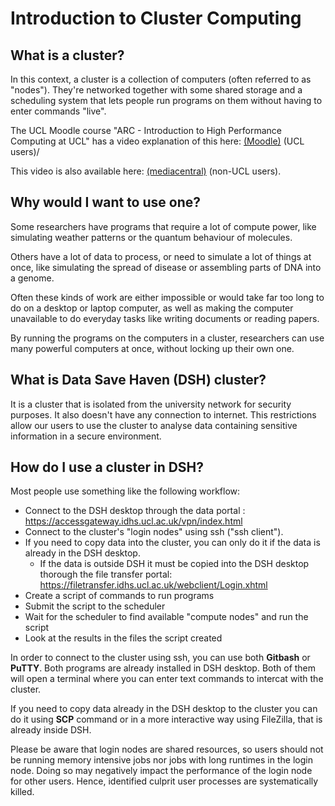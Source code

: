 # Introduction to Cluster Computing

## What is a cluster?

In this context, a cluster is a collection of computers (often referred to as "nodes"). 
They're networked together with some shared storage and a scheduling system that lets people 
run programs on them without having to enter commands "live".

The UCL Moodle course "ARC - Introduction to High Performance Computing at UCL" has a video explanation of this here: [(Moodle)](https://moodle.ucl.ac.uk/mod/page/view.php?id=4623810) (UCL users)/

This video is also available here: [(mediacentral)](https://mediacentral.ucl.ac.uk/Play/96444) (non-UCL users).

## Why would I want to use one?

Some researchers have programs that require a lot of compute power, like simulating weather patterns or the quantum behaviour of molecules.

Others have a lot of data to process, or need to simulate a lot of things at once, like simulating the spread of disease or assembling parts of DNA into a genome.

Often these kinds of work are either impossible or would take far too long to do on a desktop or laptop computer, as well as making the computer unavailable to do everyday tasks like writing documents or reading papers.

By running the programs on the computers in a cluster, researchers can use many powerful computers at once, without locking up their own one.

## What is Data Save Haven (DSH) cluster? 

It is a cluster that is isolated from the university network for security purposes. It also doesn't have any connection to internet. This restrictions allow our users to use the cluster to analyse data containing sensitive information in a secure environment. 

## How do I use a cluster in DSH?

Most people use something like the following workflow:
  
 - Connect to the DSH desktop through the data portal : https://accessgateway.idhs.ucl.ac.uk/vpn/index.html
 - Connect to the cluster's "login nodes" using ssh ("ssh client").
 - If you need to copy data into the cluster, you can only do it if the data is already in the DSH desktop.
     - If the data is outside DSH it must be copied into the DSH desktop thorough the file transfer portal: https://filetransfer.idhs.ucl.ac.uk/webclient/Login.xhtml
 - Create a script of commands to run programs
 - Submit the script to the scheduler
 - Wait for the scheduler to find available "compute nodes" and run the script
 - Look at the results in the files the script created

In order to connect to the cluster using ssh, you can use both **Gitbash** or **PuTTY**. Both programs are already installed in DSH desktop. Both of them will open a terminal where you can enter text commands to intercat with the cluster.

If you need to copy data already in the DSH desktop to the cluster you can do it using **SCP** command or in a more interactive way using FileZilla, that is already inside DSH.

Please be aware that login nodes are shared resources, so users should not be running memory intensive jobs nor jobs with long runtimes in the login node. Doing so may negatively impact the performance of the login node for other users. Hence, identified culprit user processes are systematically killed.
